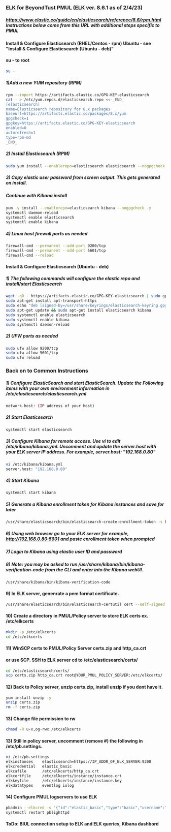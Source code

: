 ### ELK for BeyondTust PMUL (ELK ver. 8.6.1 as of 2/4/23)
##### https://www.elastic.co/guide/en/elasticsearch/reference/8.6/rpm.html  Instructions below come from this URL with additional steps specific to PMUL
#### Install & Configure Elasticsearch (RHEL/Centos - rpm) Ubuntu - see "Install & Configure Elasticsearch (Ubuntu - deb)"
#### su - to root
```sh
su -
```
##### 1)Add a new YUM repository (RPM)
```sh
rpm --import https://artifacts.elastic.co/GPG-KEY-elasticsearch
cat - > /etc/yum.repos.d/elasticsearch.repo <<-_END_
[elasticsearch]
name=Elasticsearch repository for 8.x packages
baseurl=https://artifacts.elastic.co/packages/8.x/yum
gpgcheck=1
gpgkey=https://artifacts.elastic.co/GPG-KEY-elasticsearch
enabled=0
autorefresh=1
type=rpm-md
_END_
```
##### 2) Install Elasticsearch (RPM)
```sh
sudo yum install --enablerepo=elasticsearch elasticsearch --nogpgcheck -y
```
##### 3) Copy elastic user password from screen output. This gets generated on install.
##### Continue with Kibana install
```sh
yum -y install --enablerepo=elasticsearch kibana --nogpgcheck -y
systemctl daemon-reload
systemctl enable elasticsearch 
systemctl enable kibana
```
##### 4) Linux host firewall ports as needed
```sh
firewall-cmd --permanent --add-port 9200/tcp
firewall-cmd --permanent --add-port 5601/tcp
firewall-cmd --reload
```

#### Install & Configure Elasticsearch (Ubuntu - deb)
##### 1) The following commands will configure the elastic repo and install/start Elasticsearch
```sh
wget -qO - https://artifacts.elastic.co/GPG-KEY-elasticsearch | sudo gpg --dearmor -o /usr/share/keyrings/elasticsearch-keyring.gpg
sudo apt-get install apt-transport-https
sudo echo "deb [signed-by=/usr/share/keyrings/elasticsearch-keyring.gpg] https://artifacts.elastic.co/packages/8.x/apt stable main" | sudo tee /etc/apt/sources.list.d/elastic-8.x.list
sudo apt-get update && sudo apt-get install elasticsearch kibana
sudo systemctl enable elasticsearch
sudo systemctl enable kibana
sudo systemctl daemon-reload
```
##### 2) UFW ports as needed
```sh
sudo ufw allow 9200/tcp
sudo ufw allow 5601/tcp
sudo ufw reload
```
### Back on to Common Instructions
##### 1) Configure ElasticSearch and start ElasticSearch. Update the Following items with your own environment information in /etc/elasticsearch/elasticsearch.yml
```sh
network.host: (IP address of your host)
```
##### 2) Start Elasticsearch
```sh
systemctl start elasticsearch
```
##### 3) Configure Kibana for remote access. Use vi to edit /etc/kibana/kibana.yml. Uncomment and update the server.host with your ELK server IP address.  For example, server.host: "192.168.0.80"
```sh
vi /etc/kibana/kibana.yml
server.host: "192.168.0.80"
```
##### 4) Start Kibana
```sh
systemctl start kibana
```
##### 5) Generate a Kibana enrollment token for Kibana instances and save for later
```sh
/usr/share/elasticsearch/bin/elasticsearch-create-enrollment-token -s kibana
```
##### 6) Using web browser go to your ELK server for example, http://192.168.0.80:5601 and paste enrollment token when prompted
##### 7) Login to Kibana using elastic user ID and password
##### 8) Note: you may be asked to run /usr/share/kibana/bin/kibana-verification-code from the CLI and enter into the Kibana webUI.
```sh
/usr/share/kibana/bin/kibana-verification-code
```
#### 9) In ELK server, genenrate a pem format certificate.
```sh
/usr/share/elasticsearch/bin/elasticsearch-certutil cert --self-signed --pem --out /etc/elasticsearch/certs/certs.zip
```
#### 10) Create a directory in PMUL/Policy server to store ELK certs ex. /etc/elkcerts
```sh
mkdir -p /etc/elkcerts
cd /etc/elkcerts
``` 
#### 11) WinSCP certs to PMUL/Policy Server certs.zip and http_ca.crt
#### or use SCP.  SSH to ELK server cd to /etc/elasticsearch/certs/
```sh
cd /etc/elasticsearch/certs/
scp certs.zip http_ca.crt root@YOUR_PMUL_POLICY_SERVER:/etc/elkcerts/
```
#### 12) Back to Policy server, unzip certs.zip, install unzip if you dont have it.
```sh
yum install unzip -y
unzip certs.zip
rm -f certs.zip
```
#### 13) Change file permission to rw
```sh
chmod -R u-x,og-rwx /etc/elkcerts
```
#### 13) Still in policy server, uncomment (remove #) the following in /etc/pb.settings.
```sh
vi /etc/pb.settings
elkinstances    elasticsearch=https://IP_ADDR_OF_ELK_SERVER:9200
elkcredential   elastic_basic  
elkcafile       /etc/elkcerts/http_ca.crt
elkcertfile     /etc/elkcerts/instance/instance.crt
elkkeyfile      /etc/elkcerts/instance/instance.key
elkdatatypes    eventlog iolog
```
#### 14) Configure PMUL logservers to use ELK
```sh
pbadmin --elkcred -s '{"id":"elastic_basic","type":"basic","username":"elastic","password":"PASSWORD IN STEP 3"}'
systemctl restart pblighttpd
```
#### ToDo: BIUL connection setup to ELK and ELK queries, Kibana dashbord

